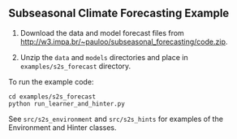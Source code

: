 
## Subseasonal Climate Forecasting Example
1. Download the data and model forecast files from http://w3.impa.br/~pauloo/subseasonal_forecasting/code.zip.

2. Unzip the `data` and `models` directories and place in `examples/s2s_forecast` directory.

To run the example code:
```
cd examples/s2s_forecast
python run_learner_and_hinter.py 
```

See `src/s2s_environment` and `src/s2s_hints` for examples of the Environment and Hinter classes.